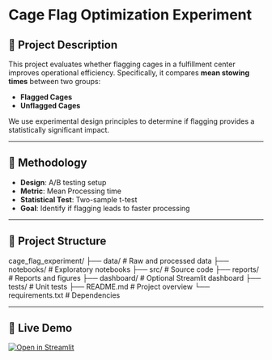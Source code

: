 # Cage Flag Optimization Experiment

## 📖 Project Description

This project evaluates whether flagging cages in a fulfillment center improves operational efficiency. Specifically, it compares **mean stowing times** between two groups:

- **Flagged Cages**
- **Unflagged Cages**

We use experimental design principles to determine if flagging provides a statistically significant impact.

---

## 🧪 Methodology

- **Design**: A/B testing setup
- **Metric**: Mean Processing time
- **Statistical Test**: Two-sample t-test
- **Goal**: Identify if flagging leads to faster processing

---

## 📁 Project Structure

cage_flag_experiment/
├── data/ # Raw and processed data
├── notebooks/ # Exploratory notebooks
├── src/ # Source code
├── reports/ # Reports and figures
├── dashboard/ # Optional Streamlit dashboard
├── tests/ # Unit tests
├── README.md # Project overview
└── requirements.txt # Dependencies


---

## 🚀 Live Demo

[![Open in Streamlit](https://static.streamlit.io/badges/streamlit_badge_black_white.svg)](https://your-app-url.streamlit.app)

